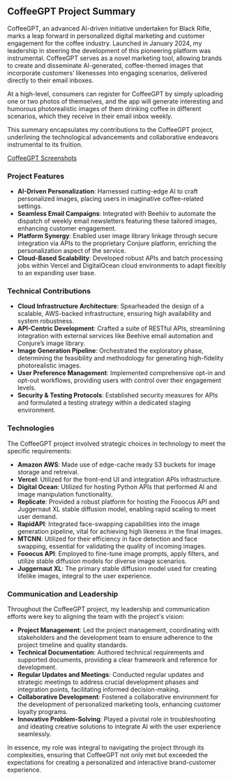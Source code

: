 ## CoffeeGPT Project Summary
CoffeeGPT, an advanced AI-driven initiative undertaken for Black Rifle, marks a leap forward in personalized digital marketing and customer engagement for the coffee industry. Launched in January 2024, my leadership in steering the development of this pioneering platform was instrumental. CoffeeGPT serves as a novel marketing tool, allowing brands to create and disseminate AI-generated, coffee-themed images that incorporate customers’ likenesses into engaging scenarios, delivered directly to their email inboxes.

At a high-level, consumers can register for CoffeeGPT by simply uploading one or two photos of themselves, and the app will generate interesting and humorous photorealistic images of them drinking coffee in different scenarios, which they receive in their email inbox weekly.

This summary encapsulates my contributions to the CoffeeGPT project, underlining the technological advancements and collaborative endeavors instrumental to its fruition.

[CoffeeGPT Screenshots](https://photos.app.goo.gl/vWD6uxZYsu62DUXn8)

### Project Features
- **AI-Driven Personalization**: Harnessed cutting-edge AI to craft personalized images, placing users in imaginative coffee-related settings.
- **Seamless Email Campaigns**: Integrated with Beehiiv to automate the dispatch of weekly email newsletters featuring these tailored images, enhancing customer engagement.
- **Platform Synergy**: Enabled user image library linkage through secure integration via APIs to the proprietary Conjure platform, enriching the personalization aspect of the service.
- **Cloud-Based Scalability**: Developed robust APIs and batch processing jobs within Vercel and DigitalOcean cloud environments to adapt flexibly to an expanding user base.

### Technical Contributions
- **Cloud Infrastructure Architecture**: Spearheaded the design of a scalable, AWS-backed infrastructure, ensuring high availability and system robustness.
- **API-Centric Development**: Crafted a suite of RESTful APIs, streamlining integration with external services like Beehive email automation and Conjure’s image library.
- **Image Generation Pipeline**: Orchestrated the exploratory phase, determining the feasibility and methodology for generating high-fidelity photorealistic images.
- **User Preference Management**: Implemented comprehensive opt-in and opt-out workflows, providing users with control over their engagement levels.
- **Security & Testing Protocols**: Established security measures for APIs and formulated a testing strategy within a dedicated staging environment.

### Technologies

The CoffeeGPT project involved strategic choices in technology to meet the specific requirements:

- **Amazon AWS**: Made use of edge-cache ready S3 buckets for image storage and retreival.
- **Vercel**: Utilized for the front-end UI and integration APIs infrastructure.
- **Digital Ocean**: Utilized for hosting Python APIs that performed AI and image manipulation functionality. 
- **Replicate**: Provided a robust platform for hosting the Fooocus API and Juggernaut XL stable diffusion model, enabling rapid scaling to meet user demand.
- **RapidAPI**: Integrated face-swapping capabilities into the image generation pipeline, vital for achieving high likeness in the final images.
- **MTCNN**: Utilized for their efficiency in face detection and face swapping, essential for validating the quality of incoming images.
- **Fooocus API**: Employed to fine-tune image prompts, apply filters, and utilize stable diffusion models for diverse image scenarios.
- **Juggernaut XL**: The primary stable diffusion model used for creating lifelike images, integral to the user experience.


### Communication and Leadership

Throughout the CoffeeGPT project, my leadership and communication efforts were key to aligning the team with the project's vision:

- **Project Management**: Led the project management, coordinating with stakeholders and the development team to ensure adherence to the project timeline and quality standards.
- **Technical Documentation**: Authored technical requirements and supported documents, providing a clear framework and reference for development.
- **Regular Updates and Meetings**: Conducted regular updates and strategic meetings to address crucial development phases and integration points, facilitating informed decision-making.
- **Collaborative Development**: Fostered a collaborative environment for the development of personalized marketing tools, enhancing customer loyalty programs.
- **Innovative Problem-Solving**: Played a pivotal role in troubleshooting and ideating creative solutions to integrate AI with the user experience seamlessly.

In essence, my role was integral to navigating the project through its complexities, ensuring that CoffeeGPT not only met but exceeded the expectations for creating a personalized and interactive brand-customer experience.
